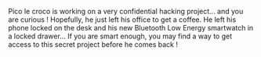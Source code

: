 Pico le croco is working on a very confidential hacking project... and you are curious !
Hopefully, he just left his office to get a coffee. He left his phone locked on the desk and his new Bluetooth Low Energy smartwatch in a locked drawer... 
If you are smart enough, you may find a way to get access to this secret project before he comes back !
